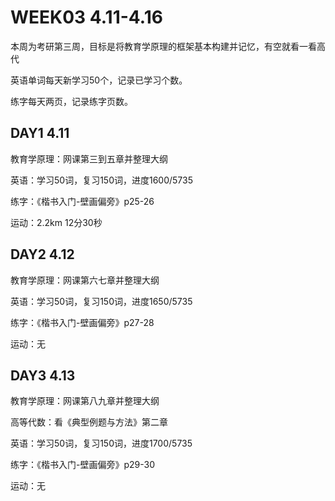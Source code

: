 # WEEK03 4.11-4.16

本周为考研第三周，目标是将教育学原理的框架基本构建并记忆，有空就看一看高代

英语单词每天新学习50个，记录已学习个数。

练字每天两页，记录练字页数。

## DAY1 4.11

教育学原理：网课第三到五章并整理大纲

英语：学习50词，复习150词，进度1600/5735

练字：《楷书入门-壁画偏旁》p25-26

运动：2.2km 12分30秒

## DAY2 4.12

教育学原理：网课第六七章并整理大纲

英语：学习50词，复习150词，进度1650/5735

练字：《楷书入门-壁画偏旁》p27-28

运动：无

## DAY3 4.13

教育学原理：网课第八九章并整理大纲

高等代数：看《典型例题与方法》第二章

英语：学习50词，复习150词，进度1700/5735

练字：《楷书入门-壁画偏旁》p29-30

运动：无